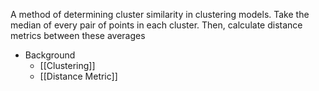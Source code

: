 A method of determining cluster similarity in clustering models. Take the median of every pair of points in each cluster. Then, calculate distance metrics between these averages

- Background
	- [[Clustering]]
	- [[Distance Metric]]